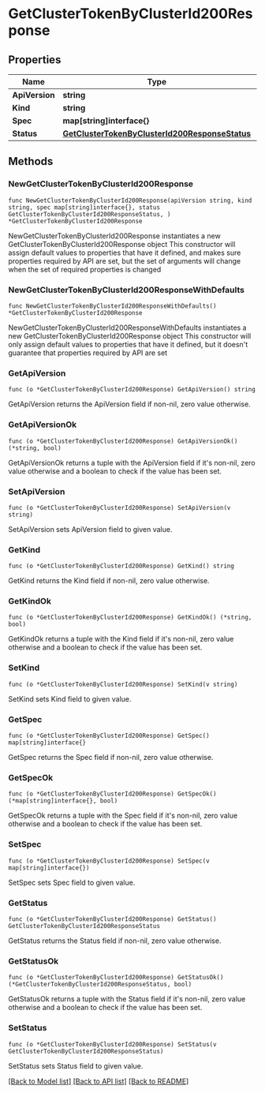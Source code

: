 # GetClusterTokenByClusterId200Response

## Properties

Name | Type | Description | Notes
------------ | ------------- | ------------- | -------------
**ApiVersion** | **string** |  | 
**Kind** | **string** |  | 
**Spec** | **map[string]interface{}** |  | 
**Status** | [**GetClusterTokenByClusterId200ResponseStatus**](GetClusterTokenByClusterId200ResponseStatus.md) |  | 

## Methods

### NewGetClusterTokenByClusterId200Response

`func NewGetClusterTokenByClusterId200Response(apiVersion string, kind string, spec map[string]interface{}, status GetClusterTokenByClusterId200ResponseStatus, ) *GetClusterTokenByClusterId200Response`

NewGetClusterTokenByClusterId200Response instantiates a new GetClusterTokenByClusterId200Response object
This constructor will assign default values to properties that have it defined,
and makes sure properties required by API are set, but the set of arguments
will change when the set of required properties is changed

### NewGetClusterTokenByClusterId200ResponseWithDefaults

`func NewGetClusterTokenByClusterId200ResponseWithDefaults() *GetClusterTokenByClusterId200Response`

NewGetClusterTokenByClusterId200ResponseWithDefaults instantiates a new GetClusterTokenByClusterId200Response object
This constructor will only assign default values to properties that have it defined,
but it doesn't guarantee that properties required by API are set

### GetApiVersion

`func (o *GetClusterTokenByClusterId200Response) GetApiVersion() string`

GetApiVersion returns the ApiVersion field if non-nil, zero value otherwise.

### GetApiVersionOk

`func (o *GetClusterTokenByClusterId200Response) GetApiVersionOk() (*string, bool)`

GetApiVersionOk returns a tuple with the ApiVersion field if it's non-nil, zero value otherwise
and a boolean to check if the value has been set.

### SetApiVersion

`func (o *GetClusterTokenByClusterId200Response) SetApiVersion(v string)`

SetApiVersion sets ApiVersion field to given value.


### GetKind

`func (o *GetClusterTokenByClusterId200Response) GetKind() string`

GetKind returns the Kind field if non-nil, zero value otherwise.

### GetKindOk

`func (o *GetClusterTokenByClusterId200Response) GetKindOk() (*string, bool)`

GetKindOk returns a tuple with the Kind field if it's non-nil, zero value otherwise
and a boolean to check if the value has been set.

### SetKind

`func (o *GetClusterTokenByClusterId200Response) SetKind(v string)`

SetKind sets Kind field to given value.


### GetSpec

`func (o *GetClusterTokenByClusterId200Response) GetSpec() map[string]interface{}`

GetSpec returns the Spec field if non-nil, zero value otherwise.

### GetSpecOk

`func (o *GetClusterTokenByClusterId200Response) GetSpecOk() (*map[string]interface{}, bool)`

GetSpecOk returns a tuple with the Spec field if it's non-nil, zero value otherwise
and a boolean to check if the value has been set.

### SetSpec

`func (o *GetClusterTokenByClusterId200Response) SetSpec(v map[string]interface{})`

SetSpec sets Spec field to given value.


### GetStatus

`func (o *GetClusterTokenByClusterId200Response) GetStatus() GetClusterTokenByClusterId200ResponseStatus`

GetStatus returns the Status field if non-nil, zero value otherwise.

### GetStatusOk

`func (o *GetClusterTokenByClusterId200Response) GetStatusOk() (*GetClusterTokenByClusterId200ResponseStatus, bool)`

GetStatusOk returns a tuple with the Status field if it's non-nil, zero value otherwise
and a boolean to check if the value has been set.

### SetStatus

`func (o *GetClusterTokenByClusterId200Response) SetStatus(v GetClusterTokenByClusterId200ResponseStatus)`

SetStatus sets Status field to given value.



[[Back to Model list]](../README.md#documentation-for-models) [[Back to API list]](../README.md#documentation-for-api-endpoints) [[Back to README]](../README.md)


